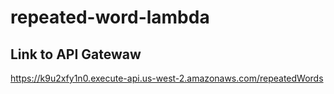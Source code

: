 # repeated-word-lambda

## Link to API Gatewaw
https://k9u2xfy1n0.execute-api.us-west-2.amazonaws.com/repeatedWords